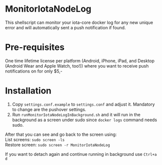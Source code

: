 # MonitorIotaNodeLog

This shellscript can monitor your iota-core docker log for any new unique error and will automatically sent a push notification if found.

# Pre-requisites

One time lifetime license per platform (Android, iPhone, iPad, and Desktop (Android Wear and Apple Watch, too!)) where you want to receive push notifications on for only $5,-

# Installation
1. Copy `settings.conf.example` to `settings.conf` and adjust it. Mandatory to change are the pushover settings.
2. Run `runMonitorIotaNodeLogInBackground.sh` and it will run in the background as a screen under sudo since `docker logs` command needs sudo.

After that you can see and go back to the screen using:  
List screens: `sudo screen -ls`  
Restore screen: `sudo screen -r MonitorIotaNodeLog`  

If you want to detach again and continue running in background use `Ctrl+a d`
